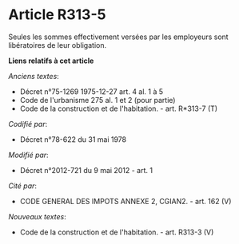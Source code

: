 # Article R313-5

Seules les sommes effectivement versées par les employeurs sont libératoires de leur obligation.

**Liens relatifs à cet article**

_Anciens textes_:

  - Décret n°75-1269 1975-12-27 art. 4 al. 1 à 5
  - Code de l'urbanisme 275 al. 1 et 2 (pour partie)
  - Code de la construction et de l'habitation. - art. R*313-7 (T)

_Codifié par_:

  - Décret n°78-622 du 31 mai 1978

_Modifié par_:

  - Décret n°2012-721 du 9 mai 2012 - art. 1

_Cité par_:

  - CODE GENERAL DES IMPOTS ANNEXE 2, CGIAN2. - art. 162 (V)

_Nouveaux textes_:

  - Code de la construction et de l'habitation. - art. R313-3 (V)
